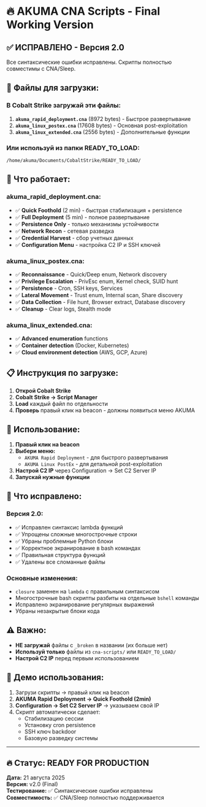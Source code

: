 # 🔥 AKUMA CNA Scripts - Final Working Version

## ✅ **ИСПРАВЛЕНО - Версия 2.0**

Все синтаксические ошибки исправлены. Скрипты полностью совместимы с CNA/Sleep.

## 📁 **Файлы для загрузки:**

### В Cobalt Strike загружай эти файлы:
1. **`akuma_rapid_deployment.cna`** (8972 bytes) - Быстрое развертывание
2. **`akuma_linux_postex.cna`** (17608 bytes) - Основная post-exploitation
3. **`akuma_linux_extended.cna`** (2556 bytes) - Дополнительные функции

### Или используй из папки READY_TO_LOAD:
```
/home/akuma/Documents/CobaltStrike/READY_TO_LOAD/
```

## 🚀 **Что работает:**

### akuma_rapid_deployment.cna:
- ✅ **Quick Foothold** (2 min) - быстрая стабилизация + persistence
- ✅ **Full Deployment** (5 min) - полное развертывание
- ✅ **Persistence Only** - только механизмы устойчивости
- ✅ **Network Recon** - сетевая разведка
- ✅ **Credential Harvest** - сбор учетных данных
- ✅ **Configuration Menu** - настройка C2 IP и SSH ключей

### akuma_linux_postex.cna:
- ✅ **Reconnaissance** - Quick/Deep enum, Network discovery
- ✅ **Privilege Escalation** - PrivEsc enum, Kernel check, SUID hunt
- ✅ **Persistence** - Cron, SSH keys, Services
- ✅ **Lateral Movement** - Trust enum, Internal scan, Share discovery
- ✅ **Data Collection** - File hunt, Browser extract, Database discovery
- ✅ **Cleanup** - Clear logs, Stealth mode

### akuma_linux_extended.cna:
- ✅ **Advanced enumeration** functions
- ✅ **Container detection** (Docker, Kubernetes)
- ✅ **Cloud environment detection** (AWS, GCP, Azure)

## 📋 **Инструкция по загрузке:**

1. **Открой Cobalt Strike**
2. **Cobalt Strike → Script Manager**
3. **Load** каждый файл по отдельности
4. **Проверь** правый клик на beacon - должны появиться меню AKUMA

## 🎯 **Использование:**

1. **Правый клик на beacon**
2. **Выбери меню:**
   - `AKUMA Rapid Deployment` - для быстрого развертывания
   - `AKUMA Linux PostEx` - для детальной post-exploitation
3. **Настрой C2 IP** через Configuration → Set C2 Server IP
4. **Запускай нужные функции**

## 🔧 **Что исправлено:**

### Версия 2.0:
- ✅ Исправлен синтаксис lambda функций
- ✅ Упрощены сложные многострочные строки
- ✅ Убраны проблемные Python блоки
- ✅ Корректное экранирование в bash командах
- ✅ Правильная структура функций
- ✅ Удалены все сломанные файлы

### Основные изменения:
- `closure` заменен на `lambda` с правильным синтаксисом
- Многострочные bash скрипты разбиты на отдельные `bshell` команды
- Исправлено экранирование регулярных выражений
- Убраны незакрытые блоки кода

## ⚠️ **Важно:**
- **НЕ загружай** файлы с `_broken` в названии (их больше нет)
- **Используй только** файлы из `cna-scripts/` или `READY_TO_LOAD/`
- **Настрой C2 IP** перед первым использованием

## 🎪 **Демо использования:**

1. Загрузи скрипты → правый клик на beacon
2. **AKUMA Rapid Deployment → Quick Foothold (2min)**
3. **Configuration → Set C2 Server IP** → указываем свой IP
4. Скрипт автоматически сделает:
   - Стабилизацию сессии
   - Установку cron persistence
   - SSH ключ backdoor
   - Базовую разведку системы

---

## 🔥 **Статус: READY FOR PRODUCTION** 

**Дата:** 21 августа 2025  
**Версия:** v2.0 (Final)  
**Тестирование:** ✅ Синтаксические ошибки исправлены  
**Совместимость:** ✅ CNA/Sleep полностью поддерживается

